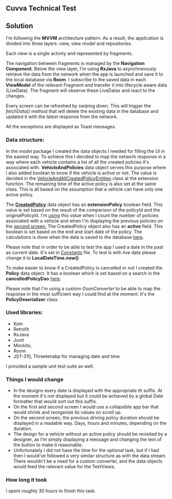 ## Cuvva Technical Test

## Solution
I'm following the **MVVM** architecture pattern. As a result, the application is divided into three layers: view, view model and repositories.


Each view is a single activity and represented by fragments.


The navigation between fragments is managed by the **Navigation Component**.
Below the view layer, I'm using **RxJava** to asynchronously retrieve the data from the network when the app is launched and save it to the local database via **Room**. I subscribe to the saved data in each **ViewModel** of the relevant Fragment and transfer it into lifecycle aware data (LiveData).
The fragment will observe these LiveDatas and react to the changes.


Every screen can be refreshed by swiping down. This will trigger the *fetchData()* method that will delete the existing data in the database and updated it with the latest response from the network.


All the exceptions are displayed as Toast messages.


### Data structure:
In the *model* package I created the data objects I needed for filling the UI in the easiest way. 
To achieve this I decided to map the network response in a way where each vehicle contains a list of all the created policies it's associated with.
**VehicleAndPolicies** data object serves this purpose where I also added boolean to know if the vehicle is active or not.
The value is decided in the [VehicleAndAllCreatedPolicyEntities](https://github.com/VargaJohanna/cuvva-test/blob/master/app/src/main/java/com/android/cuvvatest/repositories/vehicle/VehicleAndAllCreatedPolicyEntities.kt) class at the extension function.
The remaining time of the active policy is also set at the same class. This is all based on the assumption that a vehicle can have only one active policy.


The [**CreatedPolicy**](https://github.com/VargaJohanna/cuvva-test/blob/master/app/src/main/java/com/android/cuvvatest/model/CreatedPolicy.kt) data object has an **extensionPolicy** boolean field.
This value is set based on the result of the comparison of the policyId and the originalPolicyId.
I'm [using](https://github.com/VargaJohanna/cuvva-test/blob/master/app/src/main/java/com/android/cuvvatest/ui/home/VehicleAdapter.kt) this value when I count the number of policies associated with a vehicle and when I'm displaying the previous policies on the [second screen.](https://github.com/VargaJohanna/cuvva-test/blob/master/app/src/main/java/com/android/cuvvatest/ui/vehicle/VehicleViewModel.kt)
The CreatedPolicy object also has an **active** field. This boolean is set based on the end and start date of the policy.
The calculations is done when the data is saved to the database [here](https://github.com/VargaJohanna/cuvva-test/blob/master/app/src/main/java/com/android/cuvvatest/repositories/policies/created/CreatedPolicyEntity.kt).


Please note that in order to be able to test the app I used a date in the past as current date. It's set in [Constants](https://github.com/VargaJohanna/cuvva-test/blob/master/app/src/main/java/com/android/cuvvatest/Constants.kt) file.
To test is with live data please change it to **LocalDateTime.now()**


To make easier to know if a CreatedPolicy is cancelled or not I created the **Policy** data object.
It has a boolean which is set based on a search in the **cancelledPolicyDao** [here](https://github.com/VargaJohanna/cuvva-test/blob/master/app/src/main/java/com/android/cuvvatest/repositories/policies/PolicyRepositoryImpl.kt).


Please note that I'm using a custom *GsonConverter* to be able to map the response in the most sufficient way I could find at the moment. It's the **PolicyDeserializer** class.


### Used libraries:
* Koin
* Retrofit
* RxJava
* Junit
* Mockito,
* Room
* JST-310, Threetenabp for managing date and time


I provided a sample unit test suite as well.

### Things I would change
* In the designs every date is displayed with the appropriate *th* suffix. At the moment it's not displayed but it could be achieved by
a global Date formatter that would sort out this suffix.
* On the first and second screen I would use a collapsible app bar that would shrink and reorganize its values on scroll up.
* On the second screen, the previous driving policy duration should be displayed in a readable way. Days, hours and minutes, depending on the duration.
* The design for a vehicle without an active policy should be revisited by a designer, as I'm simply displaying a message and changing the text of the button to make it reasonable.
* Unfortunately I did not have the time for the optional task, but if I had then I would've followed a very similar structure as with the data stream. There wouldn't be a need for a custom converter, and the data objects would feed the relevant value for the TextViews.

### How long it took
I spent roughly 30 hours to finish this task.

